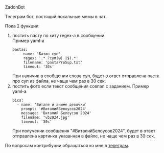 ZadonBot

Телеграм бот, постящий локальные мемы в чат.

Пока 2 функции:
1) постить пасту по хиту regex-а в сообщении.\
   Пример yaml-а
   ```
   pastas:
      - name: 'Батин суп'
        regex: '.* ?суп(ы| |$).*'
        filename: 'pastaProSup.txt'
        timeout: '30s'
   ```
   При наличии в сообщении слова суп, будет в ответ отправлена паста про суп из файла, не чаще чем раз в 30 сек.
2) постить фото если текст сообщения совпал с заданием.
   Пример yaml-а
   ```
   pics:
     - name: 'Виталя и аниме девочки'
       prompt: '#ВиталийБелоусов2024'
       message: 'Виталий Белоусов 2024'
       filename: 'vb2024.jpg'
       timeout: '30s'
    ```
   При получении сообщения "#ВиталийБелоусов2024", будет в ответ отправлена картинка указанная в файле, не чаще чем раз в 30 сек.

По вопросам контрибуции обращаться ко мне в [телеграм](https://t.me/AmaJohny).